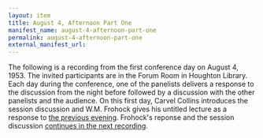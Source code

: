 ```yaml
---
layout: item
title: August 4, Afternoon Part One
manifest_name: august-4-afternoon-part-one
permalink: august-4-afternoon-part-one
external_manifest_url: 
---
```


The following is a recording from the first conference day on August 4, 1953. The invited participants are in the Forum Room in Houghton Library. Each day during the conference, one of the panelists delivers a response to the discussion from the night before followed by a discussion with the other panelists and the audience. On this first day, Carvel Collins introduces the session discussion and W.M. Frohock gives his untitled lecture as a response to <a href="https://tanyaclement.github.io/harvard1953/august-3-evening-part-one">the previous evening</a>. Frohock's reponse and the session discussion <a href="https://github.com/tanyaclement/harvard1953/edit/gh-pages/pages/august-4-afternoon-part-two.md">continues in the next recording</a>.
